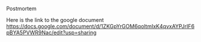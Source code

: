 Postmortem

Here is the link to the google document
https://docs.google.com/document/d/1ZKGpYrGOM6qoltmIxK4qvxAYPJrIF6pBYA5PVWR9Nac/edit?usp=sharing
